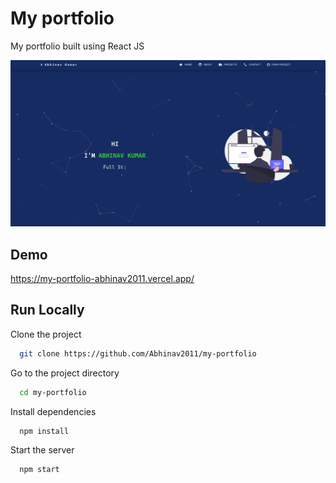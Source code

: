 # My portfolio

My portfolio built using React JS

![App Screenshot](src/assets/githubImage.png)


## Demo

https://my-portfolio-abhinav2011.vercel.app/


## Run Locally

Clone the project

```bash
  git clone https://github.com/Abhinav2011/my-portfolio
```

Go to the project directory

```bash
  cd my-portfolio
```

Install dependencies

```bash
  npm install
```

Start the server

```bash
  npm start
```
